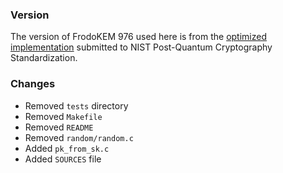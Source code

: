### Version

The version of FrodoKEM 976 used here is from the [optimized implementation](https://csrc.nist.gov/CSRC/media/Projects/Post-Quantum-Cryptography/documents/round-2/submissions/FrodoKEM-Round2.zip) submitted to NIST Post-Quantum Cryptography Standardization.

### Changes

- Removed `tests` directory
- Removed `Makefile`
- Removed `README`
- Removed `random/random.c`
- Added `pk_from_sk.c`
- Added `SOURCES` file
